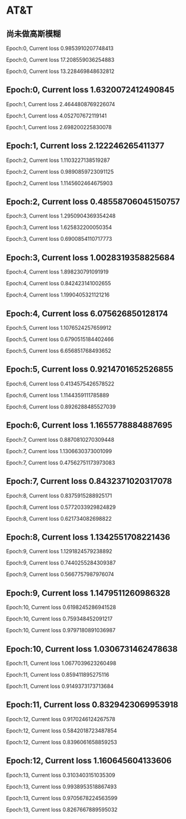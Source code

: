 # AT&T
## 尚未做高斯模糊
Epoch:0,  Current loss 0.9853910207748413

Epoch:0,  Current loss 17.208559036254883

Epoch:0,  Current loss 13.228469848632812

Epoch:0,  Current loss 1.6320072412490845
---
Epoch:1,  Current loss 2.4644808769226074

Epoch:1,  Current loss 4.052707672119141

Epoch:1,  Current loss 2.698200225830078

Epoch:1,  Current loss 2.122246265411377
---
Epoch:2,  Current loss 1.1103227138519287

Epoch:2,  Current loss 0.9890859723091125

Epoch:2,  Current loss 1.1145602464675903

Epoch:2,  Current loss 0.48558706045150757
---
Epoch:3,  Current loss 1.2950904369354248

Epoch:3,  Current loss 1.625832200050354

Epoch:3,  Current loss 0.6900854110717773

Epoch:3,  Current loss 1.0028319358825684
---

Epoch:4,  Current loss 1.898230791091919

Epoch:4,  Current loss 0.842423141002655

Epoch:4,  Current loss 1.1990405321121216

Epoch:4,  Current loss 6.075626850128174
---

Epoch:5,  Current loss 1.1076524257659912

Epoch:5,  Current loss 0.6790515184402466

Epoch:5,  Current loss 6.656851768493652

Epoch:5,  Current loss 0.9214701652526855
---

Epoch:6,  Current loss 0.4134575426578522

Epoch:6,  Current loss 1.1144359111785889

Epoch:6,  Current loss 0.8926288485527039

Epoch:6,  Current loss 1.1655778884887695
---

Epoch:7,  Current loss 0.8870810270309448

Epoch:7,  Current loss 1.1306630373001099

Epoch:7,  Current loss 0.47562751173973083

Epoch:7,  Current loss 0.8432371020317078
---

Epoch:8,  Current loss 0.8375915288925171

Epoch:8,  Current loss 0.5772033929824829

Epoch:8,  Current loss 0.621734082698822

Epoch:8,  Current loss 1.1342551708221436
---

Epoch:9,  Current loss 1.1291824579238892

Epoch:9,  Current loss 0.7440255284309387

Epoch:9,  Current loss 0.5667757987976074

Epoch:9,  Current loss 1.1479511260986328
---

Epoch:10,  Current loss 0.6198245286941528

Epoch:10,  Current loss 0.759348452091217

Epoch:10,  Current loss 0.9797180891036987

Epoch:10,  Current loss 1.0306731462478638
---

Epoch:11,  Current loss 1.0677039623260498

Epoch:11,  Current loss 0.859411895275116

Epoch:11,  Current loss 0.9149373173713684

Epoch:11,  Current loss 0.8329423069953918
---

Epoch:12,  Current loss 0.9170246124267578

Epoch:12,  Current loss 0.5842018723487854

Epoch:12,  Current loss 0.8396061658859253

Epoch:12,  Current loss 1.160645604133606
---

Epoch:13,  Current loss 0.3103403151035309

Epoch:13,  Current loss 0.9938953518867493

Epoch:13,  Current loss 0.9705678224563599

Epoch:13,  Current loss 0.8267667889595032